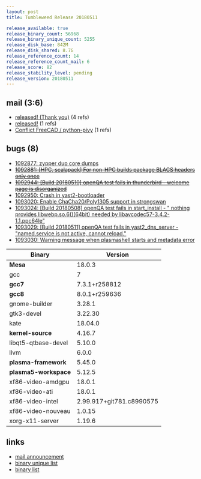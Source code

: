 ```yaml
---
layout: post
title: Tumbleweed Release 20180511

release_available: true
release_binary_count: 56968
release_binary_unique_count: 5255
release_disk_base: 842M
release_disk_shared: 8.7G
release_reference_count: 14
release_reference_count_mail: 6
release_score: 82
release_stability_level: pending
release_version: 20180511
---
```


## mail (3:6)

- [released! (Thank you)](https://lists.opensuse.org/opensuse-factory/2018-05/msg00143.html) (4 refs)
- [released!](https://lists.opensuse.org/opensuse-factory/2018-05/msg00146.html) (1 refs)
- [Conflict FreeCAD / python-pivy](https://lists.opensuse.org/opensuse-factory/2018-05/msg00155.html) (1 refs)

## bugs (8)

<!--more-->

- [1092877: zypper dup core dumps](https://bugzilla.opensuse.org/show_bug.cgi?id=1092877)
- ~~[1092881: [HPC, scalapack] For non-HPC builds package BLACS headers only once](https://bugzilla.opensuse.org/show_bug.cgi?id=1092881)~~
- ~~[1092944: [Build 20180510] openQA test fails in thunderbird - welcome page is disorganized](https://bugzilla.opensuse.org/show_bug.cgi?id=1092944)~~
- [1092950: Crash in yast2-bootloader](https://bugzilla.opensuse.org/show_bug.cgi?id=1092950)
- [1093020: Enable ChaCha20/Poly1305 support in strongswan](https://bugzilla.opensuse.org/show_bug.cgi?id=1093020)
- [1093024: [Build 20180508] openQA test fails in start_install - " nothing provides libwebp.so.6()(64bit) needed by libavcodec57-3.4.2-1.1.ppc64le"](https://bugzilla.opensuse.org/show_bug.cgi?id=1093024)
- [1093029: [Build 20180511] openQA test fails in yast2_dns_server - "named.service is not active, cannot reload."](https://bugzilla.opensuse.org/show_bug.cgi?id=1093029)
- [1093030: Warning message when plasmashell starts and metadata error](https://bugzilla.opensuse.org/show_bug.cgi?id=1093030)

Binary | Version
--- | ---
**Mesa** | 18.0.3
gcc | 7
**gcc7** | 7.3.1+r258812
**gcc8** | 8.0.1+r259636
gnome-builder | 3.28.1
gtk3-devel | 3.22.30
kate | 18.04.0
**kernel-source** | 4.16.7
libqt5-qtbase-devel | 5.10.0
llvm | 6.0.0
**plasma-framework** | 5.45.0
**plasma5-workspace** | 5.12.5
xf86-video-amdgpu | 18.0.1
xf86-video-ati | 18.0.1
xf86-video-intel | 2.99.917+git781.c8990575
xf86-video-nouveau | 1.0.15
xorg-x11-server | 1.19.6

## links

- [mail announcement](https://lists.opensuse.org/opensuse-factory/2018-05/msg00140.html)
- [binary unique list](http://download.tumbleweed.boombatower.com/20180511/rpm.unique.list)
- [binary list](http://download.tumbleweed.boombatower.com/20180511/rpm.list)
